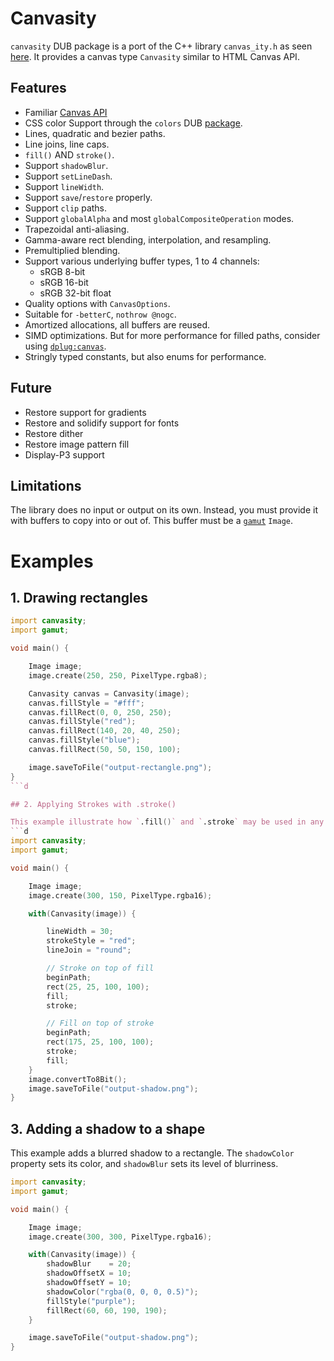 # Canvasity

`canvasity` DUB package is a port of the C++ library `canvas_ity.h` as seen [here](https://github.com/a-e-k/canvas_ity).
It provides a canvas type `Canvasity` similar to HTML Canvas API.

## Features
 - Familiar [Canvas API](https://developer.mozilla.org/en-US/docs/Web/API/Canvas_API)
 - CSS color Support through the `colors` DUB [package](https://github.com/AuburnSounds/colors).
 - Lines, quadratic and bezier paths.
 - Line joins, line caps.
 - `fill()` AND `stroke()`.
 - Support `shadowBlur`.
 - Support `setLineDash`.
 - Support `lineWidth`.
 - Support `save`/`restore` properly.
 - Support `clip` paths.
 - Support `globalAlpha` and most `globalCompositeOperation` modes.
 - Trapezoidal anti-aliasing.
 - Gamma-aware rect blending, interpolation, and resampling.
 - Premultiplied blending.
 - Support various underlying buffer types, 1 to 4 channels:
     - sRGB 8-bit 
     - sRGB 16-bit
     - sRGB 32-bit float
 - Quality options with `CanvasOptions`.
 - Suitable for `-betterC`, `nothrow @nogc`.
 - Amortized allocations, all buffers are reused.
 - SIMD optimizations. But for more performance for filled paths, consider using [`dplug:canvas`](). 
 - Stringly typed constants, but also enums for performance.

## Future
- Restore support for gradients
- Restore and solidify support for fonts
- Restore dither
- Restore image pattern fill
- Display-P3 support

## Limitations

The library does no input or output on its own. Instead, you must provide it with buffers to copy into or out of. 
This buffer must be a [`gamut`](https://github.com/AuburnSounds/gamut) `Image`.


# Examples

## 1. Drawing rectangles

```d
import canvasity;
import gamut;

void main() {

    Image image;
    image.create(250, 250, PixelType.rgba8);

    Canvasity canvas = Canvasity(image);
    canvas.fillStyle = "#fff";
    canvas.fillRect(0, 0, 250, 250);
    canvas.fillStyle("red");
    canvas.fillRect(140, 20, 40, 250);
    canvas.fillStyle("blue");
    canvas.fillRect(50, 50, 150, 100);

    image.saveToFile("output-rectangle.png");
}
```d

## 2. Applying Strokes with .stroke()

This example illustrate how `.fill()` and `.stroke` may be used in any order.
```d
import canvasity;
import gamut;

void main() {

    Image image;
    image.create(300, 150, PixelType.rgba16);

    with(Canvasity(image)) {

        lineWidth = 30;
        strokeStyle = "red";
        lineJoin = "round";

        // Stroke on top of fill
        beginPath;
        rect(25, 25, 100, 100);
        fill;
        stroke;

        // Fill on top of stroke
        beginPath;
        rect(175, 25, 100, 100);
        stroke;
        fill;
    }
    image.convertTo8Bit();
    image.saveToFile("output-shadow.png");
}
```

## 3. Adding a shadow to a shape

This example adds a blurred shadow to a rectangle. The `shadowColor` property sets its color, and `shadowBlur` sets its level of blurriness.

```d
import canvasity;
import gamut;

void main() {

    Image image;
    image.create(300, 300, PixelType.rgba16);

    with(Canvasity(image)) {
        shadowBlur    = 20;
        shadowOffsetX = 10;
        shadowOffsetY = 10;
        shadowColor("rgba(0, 0, 0, 0.5)");
        fillStyle("purple");
        fillRect(60, 60, 190, 190);
    }

    image.saveToFile("output-shadow.png");
}
```
